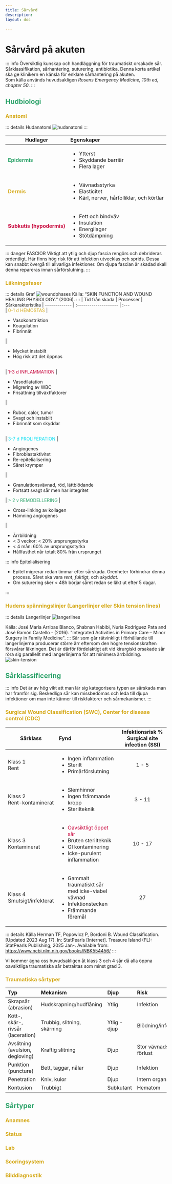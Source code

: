 ```yaml
---
title: Sårvård
description: 
layout: doc

---
```



<style>
gr { color: #30a46c }
re { color: #C70039 }
ye { color: #D6AB1E }
bl { color: #0CDFF2 }
</style>

# Sårvård på akuten

::: info Översiktlig kunskap och handläggning för traumatiskt orsakade sår. 
Sårklassifikation, sårhantering, suturering, antibiotika. Denna korta artikel ska ge klinikern en känsla för enklare sårhantering på akuten.  
Som källa används huvudsakligen _Rosens Emergency Medicine, 10th ed, chapter 50_. 
:::

## <gr> Hudbiologi </gr>

### <ye> Anatomi </ye> ###
::: details Hudanatomi
![hudanatomi](hudanatomi.jpg)
:::

|  Hudlager                                 | Egenskaper                  | 
| -------------                             | :----------------------            | 
| <gr> **Epidermis** </gr>                  | <ul><li>Ytterst</li><li>Skyddande barriär</li><li>Flera lager</li></ul>         | 
| <ye> **Dermis** </ye>                     | <ul><li>Vävnadsstyrka</li><li>Elasticitet</li><li>Kärl, nerver, hårfolliklar, och körtlar</li></ul>       | 
| <re> **Subkutis (hypodermis)** </re>      | <ul><li>Fett och bindväv</li><li>Insulation</li><li>Energilager</li><li>Stötdämpning</li></ul>        | 

::: danger FASCIOR
Viktigt att ytlig och djup fascia rengörs och debrideras ordentligt. Här finns hög risk för att infektion utvecklas och sprids. Dessa kan snabbt övergå till allvarliga infektioner. Om djupa fascian är skadad skall denna repareras innan sårförslutning.
:::

### <ye> Läkningsfaser </ye> ###
::: details Graf
![woundphases](woundphases.png)
Källa: “SKIN FUNCTION AND WOUND HEALING PHYSIOLOGY.” (2006).
:::
|  Tid från skada                       | Processer                                                               | Sårkarakteristika
| -------------                          | :--------------------                                                   | :---   
|<ye> 0-1 d HEMOSTAS</ye>                |  <ul><li>Vasokonstriktion</li><li>Koagulation</li><li>Fibrinnät </li></ul>| <ul><li>Mycket instabilt</li><li> Hög risk att det öppnas </li></ul>  
| <re>1-3 d INFLAMMATION</re>       |  <ul><li>Vasodilatation</li><li> Migrering av WBC</li><li> Frisättning tillväxtfaktorer</li></ul> | <ul><li> Rubor, calor, tumor</li><li> Svagt och instabilt</li><li>Fibrinnät som skyddar</li></ul>  
| <bl>3-7 d PROLIFERATION</bl>      |    <ul><li>Angiogenes</li><li>Fibroblastaktivitet</li><li>Re-epitelialisering</li><li>Såret krymper</li></ul>  | <ul><li>Granulationsvävnad, röd, lättblödande</li><li>Fortsatt svagt sår men har integritet</li></ul>
| <gr>> 2 v REMODELLERING</gr>      | <ul><li>Cross-linking av kollagen</li><li>Hämning angiogenes</li></ul>        | <ul><li> Ärrbildning</li><li>< 3 veckor: < 20% ursprungsstyrka</li><li>< 4 mån: 60% av ursprungsstyrka</li><li> Hållfasthet når totalt 80% från ursprunget</li></ul>   

::: info Epitelialisering
<ul>
    <li>Epitel migrerar redan timmar efter sårskada. Orenheter förhindrar denna process. Såret ska vara <i>rent</i>, <i>fuktigt</i>, och <i>skyddat</i>.  </li>
    <li>Om suturering sker < 48h börjar såret redan se läkt ut efter 5 dagar.</li>
</ul>
:::

### <ye>  Hudens spänningslinjer (Langerlinjer eller Skin tension lines) </ye> ###
::: details Langerlinjer
![langerlines](langerlines.JPG)

Källa: José María Arribas Blanco, Shabnan Habibi, Nuria Rodríguez Pata and José Ramón Castello - (2016). "Integrated Activities in Primary Care – Minor Surgery in Family Medicine". 
:::
Sår som går rätvinkligt i förhållande till langerlinjerna producerar större ärr eftersom den högre tensionskraften försvårar läkningen. Det är därför fördelaktigt att vid kirurgiskt orsakade sår röra sig parallellt med langerlinjerna för att minimera ärrbildning.
![skin-tension](skin-tension.png)

## <gr> Sårklassificering </gr>

::: info Det är av hög vikt att man lär sig kategorisera typen av sårskada man har framför sig. Beskedliga sår kan missbedömas och leda till djupa infektioner om man inte känner till riskfaktorer och sårmekanismer.
:::

### <ye>Surgical Wound Classification (SWC), Center for disease control (CDC)</ye> ###

| Sårklass                            | Fynd                                                                              | Infektionsrisk %<br>Surgical site infection (SSI)</br>
| ---------------                     | :---------------                                                                |:-------------:   |
| Klass 1<br>Rent</br>                | <ul><li>Ingen inflammation</li><li>Sterilt</li><li>Primärförslutning</li></ul> |1 - 5                  |   
| Klass 2<br>Rent-kontaminerat</br>   | <ul><li>Slemhinnor</li><li>Ingen främmande kropp</li><li>Sterilteknik</li></ul>   |   3 - 11              | 
| Klass 3<br>Kontaminerat</br>        | <ul><li><re>Oavsiktligt öppet sår</re></li><li>Bruten sterilteknik</li><li>GI kontaminering</li><li>Icke-purulent inflammation</li></ul>                    |  10 - 17               |                
| Klass 4<br>Smutsigt/infekterat</br> | <ul><li>Gammalt traumatiskt sår<br> med icke-viabel vävnad<br></li><li>Infektionstecken</li><li>Främmande föremål</li></ul>                    |      27           |
 ::: details Källa
 Herman TF, Popowicz P, Bordoni B. Wound Classification. [Updated 2023 Aug 17]. In: StatPearls [Internet]. Treasure Island (FL): StatPearls Publishing; 2025 Jan-. Available from: https://www.ncbi.nlm.nih.gov/books/NBK554456/
:::

Vi kommer ägna oss huvudsakligen åt klass 3 och 4 sår då alla öppna oavsiktliga traumatiska sår betraktas som minst grad 3.

### <ye> Traumatiska sårtyper </ye> ###

| Typ | Mekanism | Djup | Risk |
|:--|:-----|:--|:--|
| Skrapsår (abrasion)| Hudskrapning/hudflåning | Ytlig | Infektion|
| Kött-, skär-, rivsår (laceration) | Trubbig, slitning, skärning | Ytlig - djup | Blödning/infektion|
| Avslitning (avulsion, degloving)| Kraftig slitning | Djup | Stor vävnads förlust |
| Punktion (puncture) | Bett, taggar, nålar | Djup | Infektion |
| Penetration | Kniv, kulor | Djup | Intern organskada |
| Kontusion | Trubbigt | Subkutant | Hematom |

## <gr> Sårtyper </gr>

### <ye> Anamnes </ye>

### <ye> Status </ye>

### <ye> Lab </ye>

### <ye> Scoringsystem </ye>


### <ye> Bilddiagnostik </ye>
